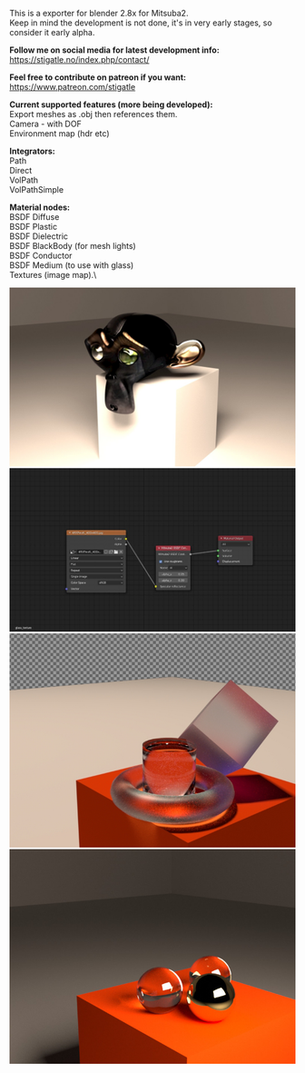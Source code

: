 This is a exporter for blender 2.8x for Mitsuba2.\
Keep in mind the development is not done, it's in very early stages, so consider it early alpha.

**Follow me on social media for latest development info:**\
https://stigatle.no/index.php/contact/

**Feel free to contribute on patreon if you want:**\
https://www.patreon.com/stigatle

**Current supported features (more being developed):**\
Export meshes as .obj then references them.\
Camera - with DOF\
Environment map (hdr etc)

**Integrators:**\
Path\
Direct\
VolPath\
VolPathSimple

**Material nodes:**\
BSDF Diffuse\
BSDF Plastic\
BSDF Dielectric\
BSDF BlackBody (for mesh lights)\
BSDF Conductor\
BSDF Medium (to use with glass)\
Textures (image map).\

![Alt text](/sampleImages/01_textured.jpg?raw=true "Title")
![Alt text](/sampleImages/02_shader_nodes.jpg?raw=true "Title")
![Alt text](/sampleImages/03_glass.jpg?raw=true "Title")
![Alt text](/sampleImages/04_metal_glass.jpg?raw=true "Title")
